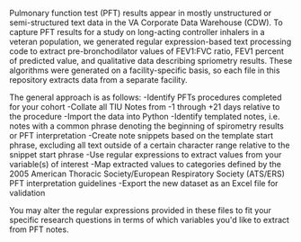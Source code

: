 Pulmonary function test (PFT) results appear in mostly unstructured or semi-structured text data in the VA Corporate Data Warehouse (CDW). To capture PFT results for a study on long-acting controller inhalers in a veteran population, we generated regular expression-based text processing code to extract pre-bronchodilator values of FEV1:FVC ratio, FEV1 percent of predicted value, and qualitative data describing spriometry results. These algorithms were generated on a facility-specific basis, so each file in this repository extracts data from a separate facility.

The general approach is as follows:
-Identify PFTs procedures completed for your cohort
-Collate all TIU Notes from -1 through +21 days relative to the procedure
-Import the data into Python
-Identify templated notes, i.e. notes with a common phrase denoting the beginning of spirometry results or PFT interpretation
-Create note snippets based on the template start phrase, excluding all text outside of a certain character range relative to the snippet start phrase
-Use regular expressions to extract values from your variable(s) of interest
-Map extracted values to categories defined by the 2005 American Thoracic Society/European Respiratory Society (ATS/ERS) PFT interpretation guidelines
-Export the new dataset as an Excel file for validation

You may alter the regular expressions provided in these files to fit your specific research questions in terms of which variables you'd like to extract from PFT notes.
